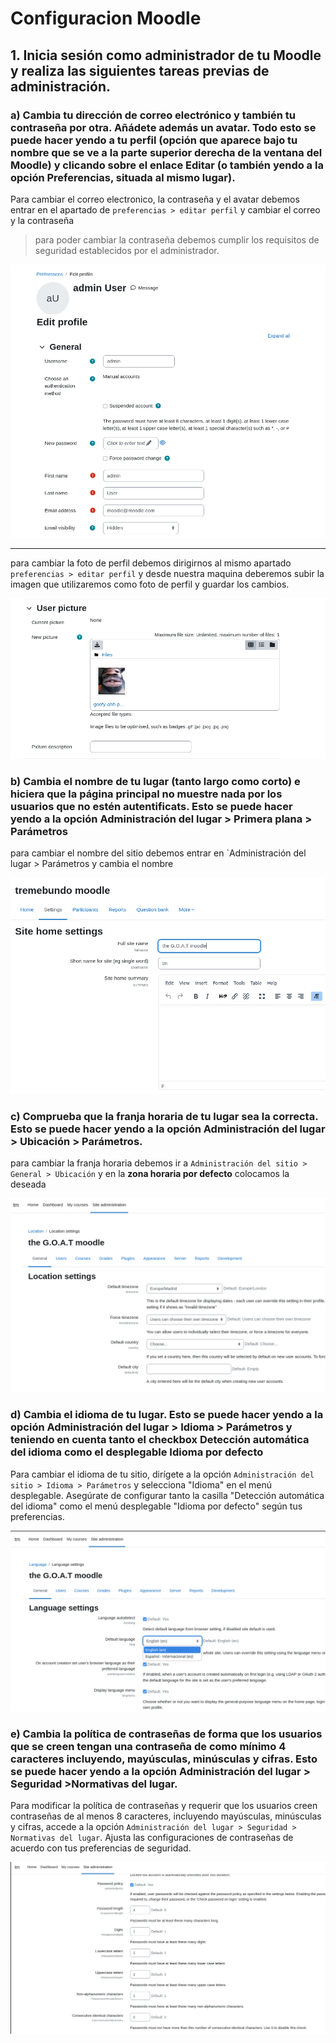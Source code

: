# Configuracion Moodle

## 1. Inicia sesión como administrador de tu Moodle y realiza las siguientes tareas previas de administración.

### a) Cambia tu dirección de correo electrónico y también tu contraseña por otra. Añádete además un avatar. Todo esto se puede hacer yendo a tu perfil (opción que aparece bajo tu nombre que se ve a la parte superior derecha de la ventana del Moodle) y clicando sobre el enlace Editar (o también yendo a la opción Preferencias, situada al mismo lugar).

Para cambiar el correo electronico, la contraseña y el avatar debemos entrar en el apartado de `preferencias > editar perfil` y cambiar el correo y la contraseña 

> para poder cambiar la contraseña debemos cumplir los requisitos de seguridad establecidos por el administrador.

![1](/img's/1.png)

---- 

para cambiar la foto de perfil debemos dirigirnos al mismo apartado `preferencias > editar perfil` y desde nuestra maquina deberemos subir la imagen que utilizaremos como foto de perfil y guardar los cambios.

![1](/img's/3.png)

### b) Cambia el nombre de tu lugar (tanto largo como corto) e hiciera que la página principal no muestre nada por los usuarios que no estén autentificats. Esto se puede hacer yendo a la opción Administración del lugar > Primera plana > Parámetros

para cambiar el  nombre del sitio debemos entrar en `Administración del lugar > Parámetros y cambia el nombre

![1](/img's/5.png)

### c) Comprueba que la franja horaria de tu lugar sea la correcta. Esto se puede hacer yendo a la opción Administración del lugar > Ubicación > Parámetros.

para cambiar la franja horaria debemos ir a `Administración del sitio > General > Ubicación` y en la **zona horaria por defecto** colocamos la deseada

![1](/img's/6.png)

### d) Cambia el idioma de tu lugar. Esto se puede hacer yendo a la opción Administración del lugar > Idioma > Parámetros y teniendo en cuenta tanto el checkbox Detección automática del idioma como el desplegable Idioma por defecto

Para cambiar el idioma de tu sitio, dirígete a la opción `Administración del sitio > Idioma > Parámetros` y selecciona "Idioma" en el menú desplegable. Asegúrate de configurar tanto la casilla "Detección automática del idioma" como el menú desplegable "Idioma por defecto" según tus preferencias.

![1](/img's/7.png)

### e) Cambia la política de contraseñas de forma que los usuarios que se creen tengan una contraseña de como mínimo 4 caracteres incluyendo, mayúsculas, minúsculas y cifras. Esto se puede hacer yendo a la opción Administración del lugar > Seguridad >Normativas del lugar.

Para modificar la política de contraseñas y requerir que los usuarios creen contraseñas de al menos 8 caracteres, incluyendo mayúsculas, minúsculas y cifras, accede a la opción `Administración del lugar > Seguridad > Normativas del lugar`. Ajusta las configuraciones de contraseñas de acuerdo con tus preferencias de seguridad.

![1](/img's/9.png)